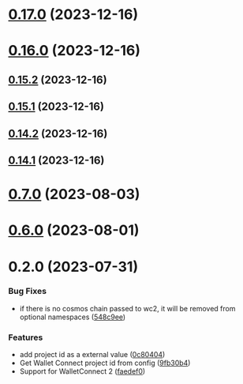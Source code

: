 # [0.17.0](https://github.com/yeager-eren/rango-client/compare/provider-walletconnect-2@0.16.0...provider-walletconnect-2@0.17.0) (2023-12-16)



# [0.16.0](https://github.com/yeager-eren/rango-client/compare/provider-walletconnect-2@0.15.2...provider-walletconnect-2@0.16.0) (2023-12-16)



## [0.15.2](https://github.com/yeager-eren/rango-client/compare/provider-walletconnect-2@0.15.1...provider-walletconnect-2@0.15.2) (2023-12-16)



## [0.15.1](https://github.com/yeager-eren/rango-client/compare/provider-walletconnect-2@0.14.2...provider-walletconnect-2@0.15.1) (2023-12-16)



## [0.14.2](https://github.com/yeager-eren/rango-client/compare/provider-walletconnect-2@0.14.1-next.70...provider-walletconnect-2@0.14.2) (2023-12-16)



## [0.14.1](https://github.com/yeager-eren/rango-client/compare/provider-walletconnect-2@0.15.0...provider-walletconnect-2@0.14.1) (2023-12-16)



# [0.7.0](https://github.com/rango-exchange/rango-client/compare/provider-walletconnect-2@0.6.0...provider-walletconnect-2@0.7.0) (2023-08-03)



# [0.6.0](https://github.com/rango-exchange/rango-client/compare/provider-walletconnect-2@0.5.0...provider-walletconnect-2@0.6.0) (2023-08-01)



# 0.2.0 (2023-07-31)


### Bug Fixes

* if there is no cosmos chain passed to wc2, it will be removed from optional namespaces ([548c9ee](https://github.com/rango-exchange/rango-client/commit/548c9ee9f072b259fdd56b52f794c3d8d267baf9))


### Features

* add project id as a external value ([0c80404](https://github.com/rango-exchange/rango-client/commit/0c80404a8cacb6c5b0338dea1e416b0b11db254b))
* Get Wallet Connect project id from config ([9fb30b4](https://github.com/rango-exchange/rango-client/commit/9fb30b4b1a83e2005bbf42553298f24b1e278e1c))
* Support for WalletConnect 2 ([faedef0](https://github.com/rango-exchange/rango-client/commit/faedef0b5e6fc3c5ef881cbbe4ec05334cc1c910))



